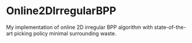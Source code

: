 # Online2DIrregularBPP
 My implementation of online 2D irregular BPP algorithm with state-of-the-art picking policy minimal surrounding waste.
